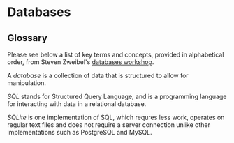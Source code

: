 # Databases

## Glossary  

Please see below a list of key terms and concepts, provided in alphabetical order, from Steven Zweibel's [databases workshop](https://github.com/DHRI-Curriculum/databases).    

A *database* is a collection of data that is structured to allow for manipulation.

*SQL* stands for Structured Query Language, and is a programming language for interacting with data in a relational database.

*SQLite* is one implementation of SQL, which requres less work, operates on regular text files and does not require a server connection unlike other implementations such as PostgreSQL and MySQL.
